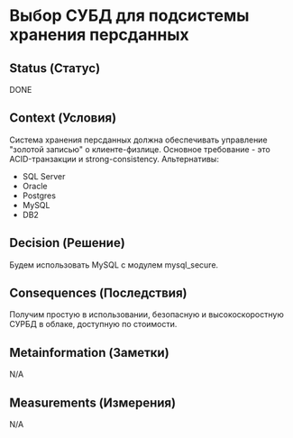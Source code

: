 # Выбор СУБД для подсистемы хранения персданных

## Status (Статус)
DONE

## Context (Условия)
Система хранения персданных должна обеспечивать управление "золотой записью" о клиенте-физлице. 
Основное требование - это ACID-транзакции и strong-consistency.
Альтернативы:
- SQL Server
- Oracle
- Postgres
- MySQL
- DB2

## Decision (Решение)
Будем использовать MySQL с модулем mysql_secure.

## Consequences (Последствия)
Получим простую в использовании, безопасную и высокоскоростную СУРБД в облаке, доступную по стоимости. 

## Metainformation (Заметки)
N/A

## Measurements (Измерения)
N/A
